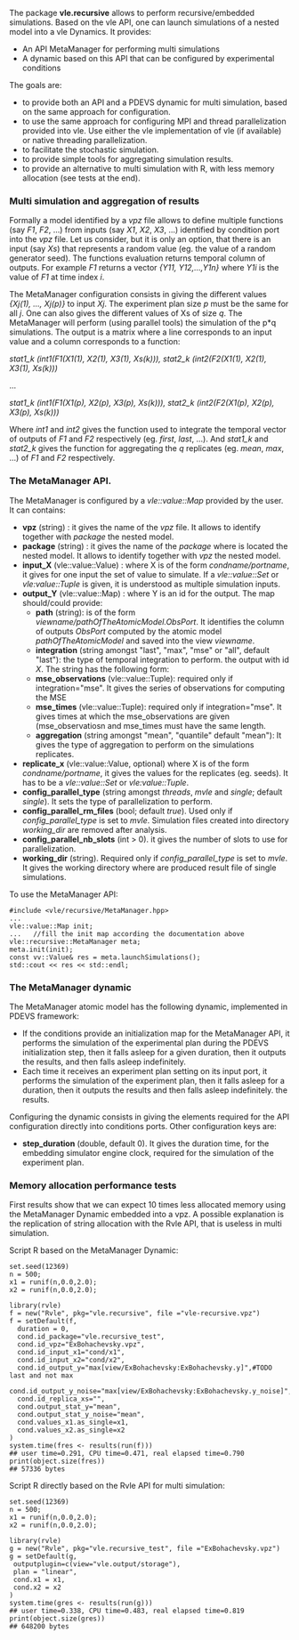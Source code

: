 
The package **vle.recursive** allows to perform recursive/embedded
simulations. Based on the vle API, one can launch simulations 
of a nested model into a vle Dynamics.
It provides:
* An API MetaManager for performing multi simulations
* A dynamic based on this API that can be configured by experimental conditions

The goals are:
* to provide both an API and a PDEVS dynamic for multi simulation, based on the
same approach for configuration.
* to use the same approach for configuring MPI and thread parallelization 
provided into vle. Use either the vle implementation of vle (if available)
or native threading parallelization. 
* to facilitate the stochastic simulation.
* to provide simple tools for aggregating simulation results.
* to provide an alternative to multi simulation with R, with less memory
allocation (see tests at the end).

### Multi simulation and aggregation of results

Formally a model identified by a *vpz* file allows to define multiple functions
(say *F1*, *F2*, ...) from inputs (say *X1*, *X2*, *X3*, ...) identified by
condition port into the *vpz* file. Let us consider, but it is only an option, 
that there is an input (say *Xs*) that represents a random value (eg. the value
of a random generator seed). The functions evaluation returns temporal column of 
outputs. For example *F1* returns a vector *{Y11, Y12,...,Y1n}* where *Y1i* is 
the value of *F1* at time index *i*. 

The MetaManager configuration consists in giving the different values 
*{Xj(1), ..., Xj(p)}* to input *Xj*. The experiment plan size *p* must be the 
same for all *j*. One can also gives the different values of Xs of size *q*.
The MetaManager will perform (using parallel tools) the simulation of the p*q
simulations. The output is a matrix where a line corresponds to an input value
and a column corresponds to a function:

*stat1_k (int1(F1(X1(1), X2(1), X3(1), Xs(k))), stat2_k (int2(F2(X1(1), X2(1), X3(1), Xs(k)))*

...

*stat1_k (int1(F1(X1(p), X2(p), X3(p), Xs(k))), stat2_k (int2(F2(X1(p), X2(p), X3(p), Xs(k)))*

Where *int1* and *int2* gives the function used to integrate 
the temporal vector of outputs of *F1* and *F2* respectively 
(eg. *first*, *last*, ...).
And *stat1_k* and *stat2_k* gives the function for aggregating the *q* 
replicates (eg. *mean*, *max*, ...) of *F1* and *F2* respectively. 

### The MetaManager API.

The MetaManager is configured by a *vle::value::Map* provided by the user.
It can contains:

* **vpz** (string) : it gives the name of the *vpz* file. It allows to
 identify together with *package* the nested model.
* **package** (string) : it gives the name of the *package* where is located
 the nested model. It allows to identify together with *vpz*
 the nested model.
* **input_X** (vle::value::Value) : where X is of the form *condname/portname*,
 it gives for one input the set of value to simulate.
 If a *vle::value::Set* or *vle:value::Tuple* is given, it is understood as
 multiple simulation inputs.
* **output_Y** (vle::value::Map) : where Y is an id for the output. 
 The map should/could provide:
    * **path** (string): is of the form *viewname/pathOfTheAtomicModel.ObsPort*.
  It identifies the column of outputs *ObsPort* computed by the atomic
  model *pathOfTheAtomicModel* and saved into the view *viewname*. 
    * **integration** (string amongst "last", "max", "mse" or "all", default "last"):
  the type of temporal integration to perform.
  the output with id *X*. The string has the following form:
    * **mse_observations** (vle::value::Tuple): required only if integration="mse".
  It gives the series of observations for computing the MSE
    * **mse_times** (vle::value::Tuple): required only if integration="mse". It
  gives times at which the mse_observations are given (mse_observatiosn and
  mse_times must have the same length.
    * **aggregation** (string amongst "mean", "quantile" default "mean"): It gives
  the type of aggregation to perform on the simulations replicates.
* **replicate_x** (vle::value::Value, optional) where X is of the 
 form *condname/portname*, it gives the values for the replicates (eg. seeds).
 It has to be a *vle::value::Set* or *vle:value::Tuple*.
* **config_parallel_type** (string amongst *threads*, *mvle* and *single*;
 default *single*). It sets the type of parallelization to perform.
* **config_parallel_rm_files** (bool; default *true*). Used only 
 if *config_parallel_type* is set to *mvle*. Simulation files created into
 directory *working_dir* are removed after analysis.
* **config_parallel_nb_slots** (int > 0). it gives the number of slots to
 use for parallelization.
* **working_dir** (string). Required only if *config_parallel_type* is set 
 to *mvle*. It gives the working directory where are produced result file of single
 simulations.
 

To use the MetaManager API:

```
#include <vle/recursive/MetaManager.hpp>
...
vle::value::Map init;
...   //fill the init map according the documentation above
vle::recursive::MetaManager meta;
meta.init(init);
const vv::Value& res = meta.launchSimulations();
std::cout << res << std::endl;
```                          

### The MetaManager dynamic

 The MetaManager atomic model has the following dynamic, implemented in PDEVS
 framework:
 * If the conditions provide an initialization map for the MetaManager API,
 it performs the simulation of the experimental plan during the PDEVS 
 initialization step, then it falls asleep for a given duration, then it outputs 
 the results, and then falls asleep indefinitely.
 * Each time it receives an experiment plan setting on its input port, 
 it performs the simulation of the experiment plan, then it falls asleep for a
 duration, then it outputs the results and then falls asleep indefinitely. 
 the results.


Configuring the dynamic consists in giving the elements required for the API 
 configuration directly into conditions ports. Other configuration keys are:
 * **step_duration** (double, default 0). It gives the duration time, for 
 the embedding simulator engine clock, required for the simulation of the
 experiment plan. 
 
### Memory allocation performance tests

First results show that we can expect 10 times less allocated memory using
the MetaManager Dynamic embedded into a vpz. A possible explanation
is the replication of string allocation with the Rvle API, that is useless
in multi simulation.



Script R based on the MetaManager Dynamic:

```
set.seed(12369)
n = 500;
x1 = runif(n,0.0,2.0);
x2 = runif(n,0.0,2.0);

library(rvle)
f = new("Rvle", pkg="vle.recursive", file ="vle-recursive.vpz")
f = setDefault(f,
  duration = 0,
  cond.id_package="vle.recursive_test",
  cond.id_vpz="ExBohachevsky.vpz",
  cond.id_input_x1="cond/x1",
  cond.id_input_x2="cond/x2",
  cond.id_output_y="max[view/ExBohachevsky:ExBohachevsky.y]",#TODO last and not max
  cond.id_output_y_noise="max[view/ExBohachevsky:ExBohachevsky.y_noise]",
  cond.id_replica_xs="",
  cond.output_stat_y="mean",
  cond.output_stat_y_noise="mean",
  cond.values_x1.as_single=x1,
  cond.values_x2.as_single=x2
)
system.time(fres <- results(run(f)))
## user time=0.291, CPU time=0.471, real elapsed time=0.790
print(object.size(fres))
## 57336 bytes
```

Script R directly based on the Rvle API for multi simulation:

```
set.seed(12369)
n = 500;
x1 = runif(n,0.0,2.0);
x2 = runif(n,0.0,2.0);

library(rvle)
g = new("Rvle", pkg="vle.recursive_test", file ="ExBohachevsky.vpz")
g = setDefault(g,
 outputplugin=c(view="vle.output/storage"),
 plan = "linear",
 cond.x1 = x1,
 cond.x2 = x2
)
system.time(gres <- results(run(g)))
## user time=0.338, CPU time=0.483, real elapsed time=0.819
print(object.size(gres))
## 648200 bytes
```

 
 
 
 
 
